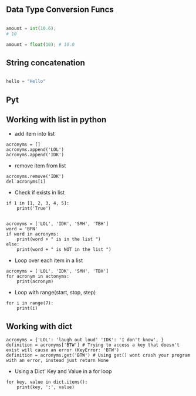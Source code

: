 ## Data Type Conversion Funcs

```python

amount = int(10.6);
# 10

amount = float(10); # 10.0

```

## String concatenation

```python

hello = "Hello"

```

## Pyt


## Working with list in python
- add item into list
```
acronyms = []
acronyms.append('LOL')
acronyms.append('IDK')
```

- remove item from list
```
acronyms.remove('IDK')
del acronyms[1]
```

- Check if exists in list
```
if 1 in [1, 2, 3, 4, 5]:
    print('True')


acronyms = ['LOL', 'IDK', 'SMH', 'TBH']
word = 'BFN'
if word in acronyms:
    print(word + " is in the list ")
else:
    print(word + " is NOT in the list ")
```

- Loop over each item in a list
```
acronyms = ['LOL', 'IDK', 'SMH', 'TBH']
for acronym in actonyms:
    print(acronym)
```

- Loop with range(start, stop, step)
```
for i in range(7):
    print(i)

```

## Working with dict
```
acronyms = {'LOL': 'laugh out loud' 'IDK': 'I don't know', }
definition = acronyms['BTW'] # Trying to access a key that doesn't exist will cause an error (KeyError: 'BTW')
definition = acronyms.get('BTW') # Using get() wont crash your program with an error, instead just return None

```
- Using a Dict' Key and Value in a for loop

```
for key, value in dict.items():
    print(key, ':', value)
```